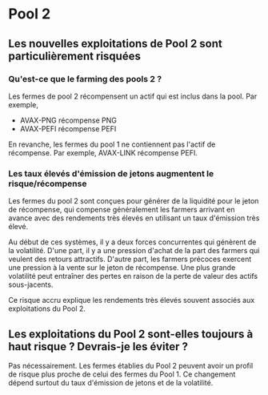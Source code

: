 # Pool 2

## Les nouvelles exploitations de Pool 2 sont particulièrement risquées

### Qu'est-ce que le farming des pools 2 ?

Les fermes de pool 2 récompensent un actif qui est inclus dans la pool. Par exemple,

* AVAX-PNG récompense PNG
* AVAX-PEFI récompense PEFI

En revanche, les fermes du pool 1 ne contiennent pas l'actif de récompense. Par exemple, AVAX-LINK récompense PEFI.

### Les taux élevés d'émission de jetons augmentent le risque/récompense

Les fermes du pool 2 sont conçues pour générer de la liquidité pour le jeton de récompense, qui compense généralement les farmers arrivant en avance avec des rendements très élevés en utilisant un taux d'émission très élevé.

Au début de ces systèmes, il y a deux forces concurrentes qui génèrent de la volatilité. D'une part, il y a une pression d'achat de la part des farmers qui veulent des retours attractifs. D'autre part, les farmers précoces exercent une pression à la vente sur le jeton de récompense. Une plus grande volatilité peut entraîner des pertes en raison de la perte de valeur des actifs sous-jacents.

Ce risque accru explique les rendements très élevés souvent associés aux exploitations du Pool 2.

## Les exploitations du Pool 2 sont-elles toujours à haut risque ? Devrais-je les éviter ?

Pas nécessairement. Les fermes établies du Pool 2 peuvent avoir un profil de risque plus proche de celui des fermes du Pool 1. Ce changement dépend surtout du taux d'émission de jetons et de la volatilité.

